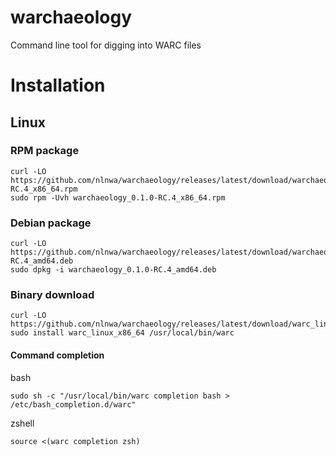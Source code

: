 # warchaeology
Command line tool for digging into WARC files

# Installation
## Linux
### RPM package
```
curl -LO https://github.com/nlnwa/warchaeology/releases/latest/download/warchaeology_0.1.0-RC.4_x86_64.rpm
sudo rpm -Uvh warchaeology_0.1.0-RC.4_x86_64.rpm
```

### Debian package
```
curl -LO https://github.com/nlnwa/warchaeology/releases/latest/download/warchaeology_0.1.0-RC.4_amd64.deb
sudo dpkg -i warchaeology_0.1.0-RC.4_amd64.deb
```

### Binary download
```
curl -LO https://github.com/nlnwa/warchaeology/releases/latest/download/warc_linux_x86_64
sudo install warc_linux_x86_64 /usr/local/bin/warc
```

#### Command completion
bash
```
sudo sh -c "/usr/local/bin/warc completion bash > /etc/bash_completion.d/warc"
```

zshell
```
source <(warc completion zsh)
```
